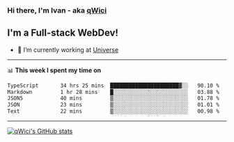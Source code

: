 ### Hi there, I'm Ivan - aka [qWici][website]

## I'm a Full-stack WebDev!
- 🔭 I’m currently working at [Universe][universe]

---

📊 **This week I spent my time on**
<!--START_SECTION:waka-->

```txt
TypeScript       34 hrs 25 mins  ██████████████████████▓░░   90.10 %
Markdown         1 hr 28 mins    █░░░░░░░░░░░░░░░░░░░░░░░░   03.88 %
JSON5            40 mins         ▒░░░░░░░░░░░░░░░░░░░░░░░░   01.78 %
JSON             23 mins         ▒░░░░░░░░░░░░░░░░░░░░░░░░   01.01 %
Text             22 mins         ▒░░░░░░░░░░░░░░░░░░░░░░░░   00.98 %
```

<!--END_SECTION:waka-->

---

[![qWici's GitHub stats](https://github-readme-stats.vercel.app/api?username=qWici)](https://github.com/qWici/github-readme-stats)

[website]: https://devkucher.com
[twitter]: https://twitter.com/KucherDev
[linkedin]: https://www.linkedin.com/in/ivankucher
[universe]: https://universeapps.limited
